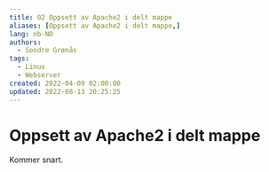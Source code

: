 ```yaml
---
title: 02 Oppsett av Apache2 i delt mappe
aliases: [Oppsett av Apache2 i delt mappe,]
lang: nb-NO
authors:
  - Sondre Grønås
tags:
  - Linux
  - Webserver
created: 2022-04-09 02:00:00
updated: 2022-08-13 20:25:25
---
```

# Oppsett av Apache2 i delt mappe
Kommer snart.
